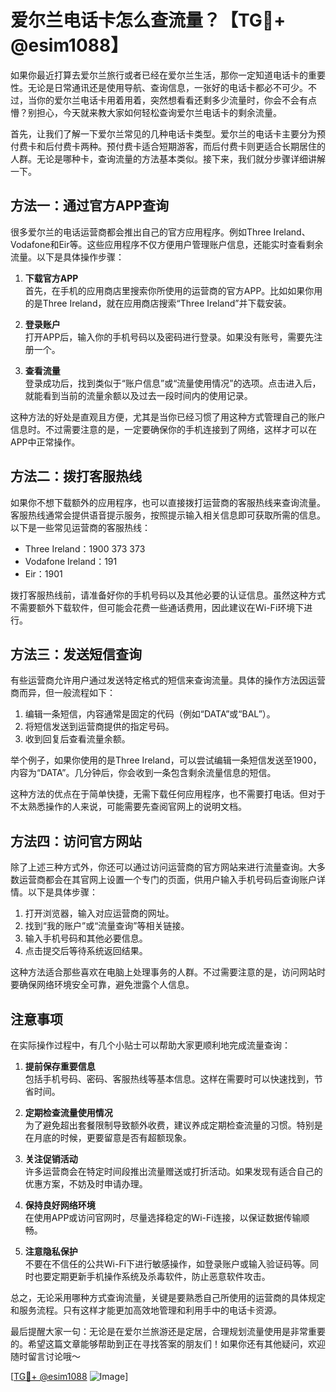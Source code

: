 # 爱尔兰电话卡怎么查流量？【TG💪+ @esim1088】

如果你最近打算去爱尔兰旅行或者已经在爱尔兰生活，那你一定知道电话卡的重要性。无论是日常通讯还是使用导航、查询信息，一张好的电话卡都必不可少。不过，当你的爱尔兰电话卡用着用着，突然想看看还剩多少流量时，你会不会有点懵？别担心，今天就来教大家如何轻松查询爱尔兰电话卡的剩余流量。

首先，让我们了解一下爱尔兰常见的几种电话卡类型。爱尔兰的电话卡主要分为预付费卡和后付费卡两种。预付费卡适合短期游客，而后付费卡则更适合长期居住的人群。无论是哪种卡，查询流量的方法基本类似。接下来，我们就分步骤详细讲解一下。

## 方法一：通过官方APP查询

很多爱尔兰的电话运营商都会推出自己的官方应用程序。例如Three Ireland、Vodafone和Eir等。这些应用程序不仅方便用户管理账户信息，还能实时查看剩余流量。以下是具体操作步骤：

1. **下载官方APP**  
   首先，在手机的应用商店里搜索你所使用的运营商的官方APP。比如如果你用的是Three Ireland，就在应用商店搜索“Three Ireland”并下载安装。

2. **登录账户**  
   打开APP后，输入你的手机号码以及密码进行登录。如果没有账号，需要先注册一个。

3. **查看流量**  
   登录成功后，找到类似于“账户信息”或“流量使用情况”的选项。点击进入后，就能看到当前的流量余额以及过去一段时间内的使用记录。

这种方法的好处是直观且方便，尤其是当你已经习惯了用这种方式管理自己的账户信息时。不过需要注意的是，一定要确保你的手机连接到了网络，这样才可以在APP中正常操作。

## 方法二：拨打客服热线

如果你不想下载额外的应用程序，也可以直接拨打运营商的客服热线来查询流量。客服热线通常会提供语音提示服务，按照提示输入相关信息即可获取所需的信息。以下是一些常见运营商的客服热线：

- Three Ireland：1900 373 373  
- Vodafone Ireland：191  
- Eir：1901  

拨打客服热线前，请准备好你的手机号码以及其他必要的认证信息。虽然这种方式不需要额外下载软件，但可能会花费一些通话费用，因此建议在Wi-Fi环境下进行。

## 方法三：发送短信查询

有些运营商允许用户通过发送特定格式的短信来查询流量。具体的操作方法因运营商而异，但一般流程如下：

1. 编辑一条短信，内容通常是固定的代码（例如“DATA”或“BAL”）。
2. 将短信发送到运营商提供的指定号码。
3. 收到回复后查看流量余额。

举个例子，如果你使用的是Three Ireland，可以尝试编辑一条短信发送至1900，内容为“DATA”。几分钟后，你会收到一条包含剩余流量信息的短信。

这种方法的优点在于简单快捷，无需下载任何应用程序，也不需要打电话。但对于不太熟悉操作的人来说，可能需要先查阅官网上的说明文档。

## 方法四：访问官方网站

除了上述三种方式外，你还可以通过访问运营商的官方网站来进行流量查询。大多数运营商都会在其官网上设置一个专门的页面，供用户输入手机号码后查询账户详情。以下是具体步骤：

1. 打开浏览器，输入对应运营商的网址。
2. 找到“我的账户”或“流量查询”等相关链接。
3. 输入手机号码和其他必要信息。
4. 点击提交后等待系统返回结果。

这种方法适合那些喜欢在电脑上处理事务的人群。不过需要注意的是，访问网站时要确保网络环境安全可靠，避免泄露个人信息。

## 注意事项

在实际操作过程中，有几个小贴士可以帮助大家更顺利地完成流量查询：

1. **提前保存重要信息**  
   包括手机号码、密码、客服热线等基本信息。这样在需要时可以快速找到，节省时间。

2. **定期检查流量使用情况**  
   为了避免超出套餐限制导致额外收费，建议养成定期检查流量的习惯。特别是在月底的时候，更要留意是否有超额现象。

3. **关注促销活动**  
   许多运营商会在特定时间段推出流量赠送或打折活动。如果发现有适合自己的优惠方案，不妨及时申请办理。

4. **保持良好网络环境**  
   在使用APP或访问官网时，尽量选择稳定的Wi-Fi连接，以保证数据传输顺畅。

5. **注意隐私保护**  
   不要在不信任的公共Wi-Fi下进行敏感操作，如登录账户或输入验证码等。同时也要定期更新手机操作系统及杀毒软件，防止恶意软件攻击。

总之，无论采用哪种方式查询流量，关键是要熟悉自己所使用的运营商的具体规定和服务流程。只有这样才能更加高效地管理和利用手中的电话卡资源。

最后提醒大家一句：无论是在爱尔兰旅游还是定居，合理规划流量使用是非常重要的。希望这篇文章能够帮助到正在寻找答案的朋友们！如果你还有其他疑问，欢迎随时留言讨论哦～ 

[[TG💪+ @esim1088](https://t.me/s/esim1088) ![Image](https://i.postimg.cc/4NQfJmqS/Snipaste-2025-05-13-00-14-12.png)]